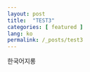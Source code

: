 ```yaml
---
layout: post
title:  "TEST3"
categories: [ featured ]
lang: ko
permalink: /_posts/test3
---
```


한국어지롱